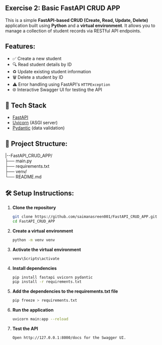 ## Exercise 2: Basic FastAPI CRUD APP
This is a simple **FastAPI-based CRUD (Create, Read, Update, Delete)** application built using **Python**
and a **virtual environment**. It allows you to manage a collection of student records via RESTful API endpoints.

## Features:
- ✅ Create a new student
- 🔍 Read student details by ID
- ♻️ Update existing student information
- 🗑️ Delete a student by ID
- ⚠️ Error handling using FastAPI's `HTTPException`
- 🌐 Interactive Swagger UI for testing the API

## 🧰 Tech Stack

- [FastAPI](https://fastapi.tiangolo.com/)
- [Uvicorn](https://www.uvicorn.org/) (ASGI server)
- [Pydantic](https://docs.pydantic.dev/) (data validation)

## 📁 Project Structure:

|--FastAPI_CRUD_APP/<br>
  ├── main.py<br>
  ├── requirements.txt<br>
  ├── venv/<br>
  └── README.md<br>

## 🛠️ Setup Instructions:
1. **Clone the repository**  
   ```bash
   git clone https://github.com/saimanasreen001/FastAPI_CRUD_APP.git
   cd FastAPI_CRUD_APP

2. **Create a virtual environment**
   ```bash
   python -m venv venv
   ```

3. **Activate the virtual environment**
   ```bash
   venv\Scripts\activate
   ```
4. **Install dependencies**
    ```bash
    pip install fastapi uvicorn pydantic
    pip install -r requirements.txt
    ```
5. **Add the dependencies to the requirements.txt file**
   ```bash
   pip freeze > requirements.txt
   ```

6. **Run the application**
    ```bash
    uvicorn main:app --reload
    ```
7. **Test the API**
   ```bash
   Open http://127.0.0.1:8000/docs for the Swagger UI.
   ```





